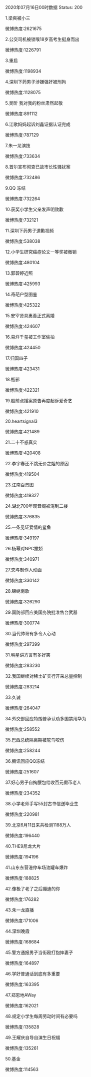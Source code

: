 2020年07月16日00时数据
Status: 200

1.梁爽被小三

微博热度:2621675

2.公交司机被锁喉18岁高考生挺身而出

微博热度:1226791

3.重启

微博热度:1198934

4.深圳下药男子涉嫌强奸被刑拘

微博热度:1128075

5.吴昕 我对我的粉丝肃然起敬

微博热度:891112

6.江歌妈妈起诉刘鑫证据认证完成

微博热度:787129

7.朱一龙演技

微博热度:733634

8.首尔宣布彻查已故市长性骚扰案

微博热度:732486

9.QQ 冻结

微博热度:732264

10.获奖小学生父亲发声明致歉

微博热度:732121

11.深圳下药男子道歉视频

微博热度:538038

12.小学生研究癌症论文一等奖被撤销

微博热度:480104

13.郭碧婷近照

微博热度:425993

14.奇葩户型图鉴

微博热度:425322

15.安宰贤具惠善正式离婚

微博热度:424607

16.易烊千玺被工作室偷拍

微博热度:424450

17.归国四子

微博热度:423431

18.瓶邪

微博热度:422321

19.超前点播案原告再度起诉爱奇艺

微博热度:421910

20.heartsignal3

微博热度:421489

21.二十不惑真实

微博热度:420408

22.李宇春还不跳无价之姐的原因

微博热度:419504

23.江南百景图

微博热度:419327

24.湖北700年观音阁被淹到二楼

微博热度:376835

25.一条见证爱情的鲨鱼

微博热度:349197

26.杨幂对NPC撒娇

微博热度:340971

27.恋与制作人动画

微博热度:330142

28.锦绣南歌

微博热度:326290

29.国防部回应美国务院批准售台武器

微博热度:300774

30.当代帅哥有多令人心动

微博热度:297399

31.明星讲方言有多好笑

微博热度:283230

32.我国继续对稀土矿实行开采总量控制

微博热度:283214

33.久诚

微博热度:264047

34.外交部回应特朗普承认劝多国禁用华为

微博热度:258552

35.巴西总统隔离期被鸵鸟咬伤

微博热度:258244

36.腾讯回应QQ冻结

微博热度:251607

37.好心男子自掏腰包给收百元假币老人

微博热度:234352

38.小学老师手写55封古书信送毕业生

微博热度:220981

39.北京6月11日来共检测1188万人

微博热度:196440

40.THE9尼龙大片

微博热度:194196

41.山东东营港停车场油罐车爆炸

微博热度:188825

42.像极了老了之后蹦迪的你

微博热度:176282

43.朱一龙直播

微博热度:171006

44.深圳晚霞

微博热度:168684

45.警方通报男子当街殴打抱摔妻子

微博热度:164897

46.学好普通话到底有多重要

微博热度:163395

47.郑恩地AWay

微博热度:162021

48.规定小学生每周劳动时间有必要吗

微博热度:135828

49.王耀庆自导自演生日祝福

微博热度:135261

50.基金

微博热度:114563

